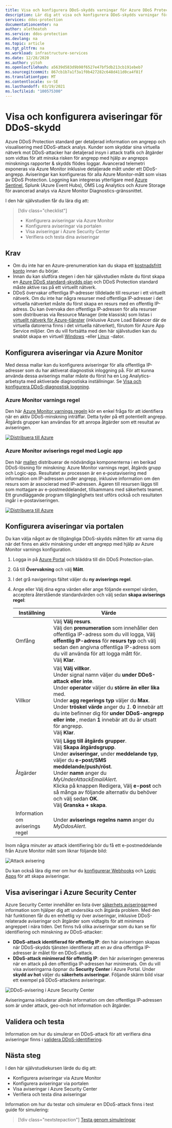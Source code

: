 ```yaml
---
title: Visa och konfigurera DDoS-skydds varningar för Azure DDoS Protection standard
description: Lär dig att visa och konfigurera DDoS-skydds varningar för Azure DDoS Protection standard.
services: ddos-protection
documentationcenter: na
author: aletheatoh
ms.service: ddos-protection
ms.devlang: na
ms.topic: article
ms.tgt_pltfrm: na
ms.workload: infrastructure-services
ms.date: 12/28/2020
ms.author: yitoh
ms.openlocfilehash: a5639d583d9b98f6527e47bf5db213cb191ebeb7
ms.sourcegitcommit: 867cb1b7a1f3a1f0b427282c648d411d0ca4f81f
ms.translationtype: MT
ms.contentlocale: sv-SE
ms.lasthandoff: 03/19/2021
ms.locfileid: "100575300"
---
```

# <a name="view-and-configure-ddos-protection-alerts"></a>Visa och konfigurera aviseringar för DDoS-skydd

Azure DDoS Protection standard ger detaljerad information om angrepp och visualisering med DDoS-attack analys. Kunder som skyddar sina virtuella nätverk mot DDoS-attacker har detaljerad insyn i attack trafik och åtgärder som vidtas för att minska risken för angrepp med hjälp av angrepps minsknings rapporter & skydds flödes loggar. Avancerad telemetri exponeras via Azure Monitor inklusive detaljerade mått under ett DDoS-angrepp. Aviseringar kan konfigureras för alla Azure Monitor-mått som visas av DDoS Protection. Loggning kan integreras ytterligare med [Azure Sentinel](../sentinel/connect-azure-ddos-protection.md), Splunk (Azure Event Hubs), OMS Log Analytics och Azure Storage för avancerad analys via Azure Monitor Diagnostics-gränssnittet.

I den här självstudien får du lära dig att:

> [!div class="checklist"]
> * Konfigurera aviseringar via Azure Monitor
> * Konfigurera aviseringar via portalen
> * Visa aviseringar i Azure Security Center
> * Verifiera och testa dina aviseringar

## <a name="prerequisites"></a>Krav

- Om du inte har en Azure-prenumeration kan du skapa ett [kostnadsfritt konto](https://azure.microsoft.com/free/?WT.mc_id=A261C142F) innan du börjar.
- Innan du kan slutföra stegen i den här självstudien måste du först skapa en [Azure DDoS standard-skydds plan](manage-ddos-protection.md) och DDoS Protection standard måste aktive ras på ett virtuellt nätverk.
- DDoS övervakar offentliga IP-adresser tilldelade till resurser i ett virtuellt nätverk. Om du inte har några resurser med offentliga IP-adresser i det virtuella nätverket måste du först skapa en resurs med en offentlig IP-adress. Du kan övervaka den offentliga IP-adressen för alla resurser som distribueras via Resource Manager (inte klassisk) som listas i [virtuellt nätverk för Azure-tjänster](../virtual-network/virtual-network-for-azure-services.md#services-that-can-be-deployed-into-a-virtual-network) (inklusive Azure Load Balancer där de virtuella datorerna finns i det virtuella nätverket), förutom för Azure App Service miljöer. Om du vill fortsätta med den här självstudien kan du snabbt skapa en virtuell [Windows](../virtual-machines/windows/quick-create-portal.md?toc=%2fazure%2fvirtual-network%2ftoc.json) -eller [Linux](../virtual-machines/linux/quick-create-portal.md?toc=%2fazure%2fvirtual-network%2ftoc.json) -dator.     

## <a name="configure-alerts-through-azure-monitor"></a>Konfigurera aviseringar via Azure Monitor

Med dessa mallar kan du konfigurera aviseringar för alla offentliga IP-adresser som du har aktiverat diagnostisk inloggning på. För att kunna använda dessa aviserings mallar måste du först ha en Log Analytics-arbetsyta med aktiverade diagnostiska inställningar. Se [Visa och konfigurera DDoS-diagnostisk loggning](diagnostic-logging.md).

### <a name="azure-monitor-alert-rule"></a>Azure Monitor varnings regel

Den här [Azure Monitor varnings regeln](https://aka.ms/DDOSmitigationstatus) kör en enkel fråga för att identifiera när en aktiv DDoS-minskning inträffar. Detta tyder på ett potentiellt angrepp. Åtgärds grupper kan användas för att anropa åtgärder som ett resultat av aviseringen.

[![Distribuera till Azure](../media/template-deployments/deploy-to-azure.svg)](https://portal.azure.com/#create/Microsoft.Template/uri/https%3A%2F%2Fraw.githubusercontent.com%2FAzure%2FAzure-Network-Security%2Fmaster%2FAzure%2520DDoS%2520Protection%2FAzure%2520Monitor%2520Alert%2520-%2520DDoS%2520Mitigation%2520Started%2FDDoSMitigationStarted.json)

### <a name="azure-monitor-alert-rule-with-logic-app"></a>Azure Monitor aviserings regel med Logic app

Den här [mallen](https://aka.ms/ddosalert) distribuerar de nödvändiga komponenterna i en berikad DDoS-lösning för minskning: Azure Monitor varnings regel, åtgärds grupp och Logic-app. Resultatet av processen är en e-postavisering med information om IP-adressen under angrepp, inklusive information om den resurs som är associerad med IP-adressen. Ägaren till resursen läggs till som mottagare av e-postmeddelandet, tillsammans med säkerhets teamet. Ett grundläggande program tillgänglighets test utförs också och resultaten ingår i e-postaviseringen.

[![Distribuera till Azure](../media/template-deployments/deploy-to-azure.svg)](https://portal.azure.com/#create/Microsoft.Template/uri/https%3A%2F%2Fraw.githubusercontent.com%2FAzure%2FAzure-Network-Security%2Fmaster%2FAzure%2520DDoS%2520Protection%2FDDoS%2520Mitigation%2520Alert%2520Enrichment%2FEnrich-DDoSAlert.json)

## <a name="configure-alerts-through-portal"></a>Konfigurera aviseringar via portalen

Du kan välja något av de tillgängliga DDoS-skydds måtten för att varna dig när det finns en aktiv minskning under ett angrepp med hjälp av Azure Monitor varnings konfiguration. 

1. Logga in på [Azure Portal](https://portal.azure.com/) och bläddra till din DDoS Protection-plan.
2. Gå till **Övervakning** och välj **Mått**.
3. I det grå navigerings fältet väljer du **ny aviserings regel**. 
4. Ange eller Välj dina egna värden eller ange följande exempel värden, acceptera återstående standardvärden och välj sedan **skapa aviserings regel**:

    |Inställning                  |Värde                                                                                               |
    |---------                |---------                                                                                           |
    | Omfång                   | Välj **Välj resurs**. </br> Välj den **prenumeration** som innehåller den offentliga IP-adress som du vill logga, Välj **offentlig IP-adress** för **resurs typ** och välj sedan den angivna offentliga IP-adress som du vill använda för att logga mått för. </br> Välj **Klar**. | 
    | Villkor | Välj **Välj villkor**. </br> Under signal namn väljer du **under DDoS-attack eller inte**. </br> Under **operator** väljer du **större än eller lika** med. </br> Under **agg regerings typ** väljer du **Max**. </br> Under **tröskel värde** anger du *1*. **0** innebär att du inte befinner dig för **under DDoS-angrepp eller inte** , medan **1** innebär att du är utsatt för angrepp. </br> Välj **Klar**. | 
    | Åtgärder | Välj **Lägg till åtgärds grupper**. </br> Välj **Skapa åtgärdsgrupp**. </br> Under **aviseringar**, under **meddelande typ**, väljer du **e-post/SMS meddelande/push/röst**. </br> Under **namn** anger du _MyUnderAttackEmailAlert_. </br> Klicka på knappen Redigera, Välj **e-post** och så många av följande alternativ du behöver och välj sedan **OK**. </br> Välj **Granska + skapa**. | 
    | Information om aviserings regel | Under **aviserings regelns namn** anger du _MyDdosAlert_. |

Inom några minuter av attack identifiering bör du få ett e-postmeddelande från Azure Monitor mått som liknar följande bild:

![Attack avisering](./media/manage-ddos-protection/ddos-alert.png)

Du kan också lära dig mer om hur du [konfigurerar Webhooks](../azure-monitor/alerts/alerts-webhooks.md?toc=%2fazure%2fvirtual-network%2ftoc.json) och [Logic Apps](../logic-apps/logic-apps-overview.md?toc=%2fazure%2fvirtual-network%2ftoc.json) för att skapa aviseringar.

## <a name="view-alerts-in-azure-security-center"></a>Visa aviseringar i Azure Security Center

Azure Security Center innehåller en lista över [säkerhets aviseringar](../security-center/security-center-managing-and-responding-alerts.md)med information som hjälper dig att undersöka och åtgärda problem. Med den här funktionen får du en enhetlig vy över aviseringar, inklusive DDoS-relaterade aviseringar och åtgärder som vidtagits för att minimera angreppet i nära tiden.
Det finns två olika aviseringar som du kan se för identifiering och minskning av DDoS-attacker:

- **DDoS-attack identifierad för offentlig IP**: den här aviseringen skapas när DDoS-skydds tjänsten identifierar att en av dina offentliga IP-adresser är målet för en DDoS-attack.
- **DDoS-attack minimerad för offentlig IP**: den här aviseringen genereras när en attack på den offentliga IP-adressen har minimerats.
Om du vill visa aviseringarna öppnar du **Security Center** i Azure Portal. Under **skydd av hot** väljer du **säkerhets aviseringar**. Följande skärm bild visar ett exempel på DDoS-attackens aviseringar.

![DDoS-avisering i Azure Security Center](./media/manage-ddos-protection/ddos-alert-asc.png)

Aviseringarna inkluderar allmän information om den offentliga IP-adressen som är under attack, geo-och hot information och åtgärder.

## <a name="validate-and-test"></a>Validera och testa

Information om hur du simulerar en DDoS-attack för att verifiera dina aviseringar finns i [validera DDoS-identifiering](test-through-simulations.md).

## <a name="next-steps"></a>Nästa steg

I den här självstudiekursen lärde du dig att:

- Konfigurera aviseringar via Azure Monitor
- Konfigurera aviseringar via portalen
- Visa aviseringar i Azure Security Center
- Verifiera och testa dina aviseringar

Information om hur du testar och simulerar en DDoS-attack finns i test guide för simulering:

> [!div class="nextstepaction"]
> [Testa genom simuleringar](test-through-simulations.md)
